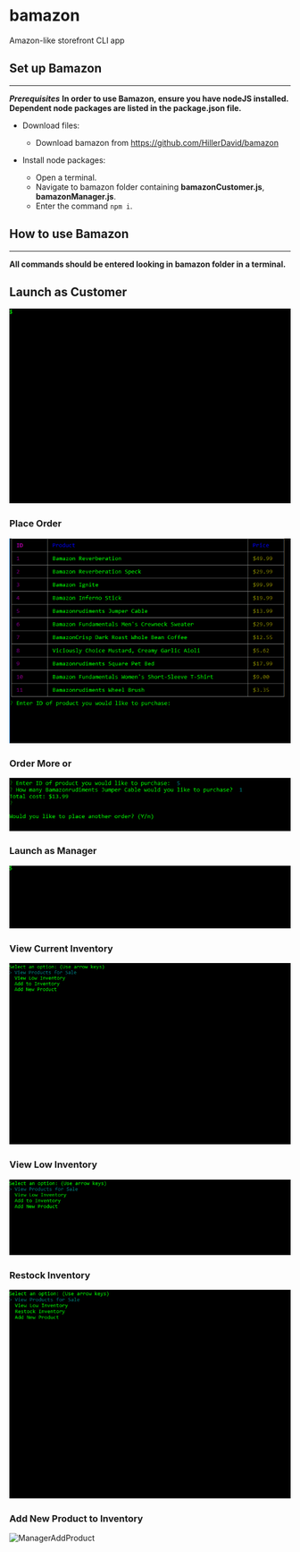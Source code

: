 # bamazon
Amazon-like storefront CLI app

## Set up Bamazon
-----------------------------
**_Prerequisites_**
**In order to use Bamazon, ensure you have nodeJS installed.**
**Dependent node packages are listed in the package.json file.**

- Download files:
    - Download bamazon from https://github.com/HillerDavid/bamazon
    

- Install node packages:
    - Open a terminal.
    - Navigate to bamazon folder containing **bamazonCustomer.js**, **bamazonManager.js**.
    - Enter the command ```npm i```.

## How to use Bamazon
-----------------------------
**All commands should be entered looking in bamazon folder in a terminal.**

## Launch as Customer

![CustomerStart](gifs/customer-start.gif)

### Place Order

![CustomerPlaceOrder](gifs/customer-place-order.gif)

### Order More or 

![CustomerOrderMore](gifs/customer-restart.gif)

### Launch as Manager

![ManagerStart](gifs/manager-start.gif)

### View Current Inventory

![ManagerCurrentInventory](gifs/manager-current-inventory.gif)

### View Low Inventory

![ManagerLowInventory](gifs/manager-low-inventory.gif)

### Restock Inventory

![ManagerRestock](gifs/manager-restock.gif)

### Add New Product to Inventory

![ManagerAddProduct](gifs/manager-add-product)